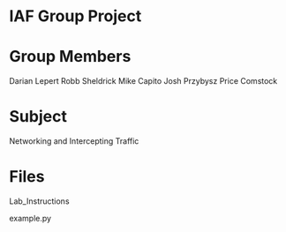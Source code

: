 IAF Group Project
=================

Group Members
=============
Darian Lepert
Robb Sheldrick
Mike Capito
Josh Przybysz
Price Comstock

Subject
=======
Networking and Intercepting Traffic

Files
=====
Lab_Instructions

example.py

